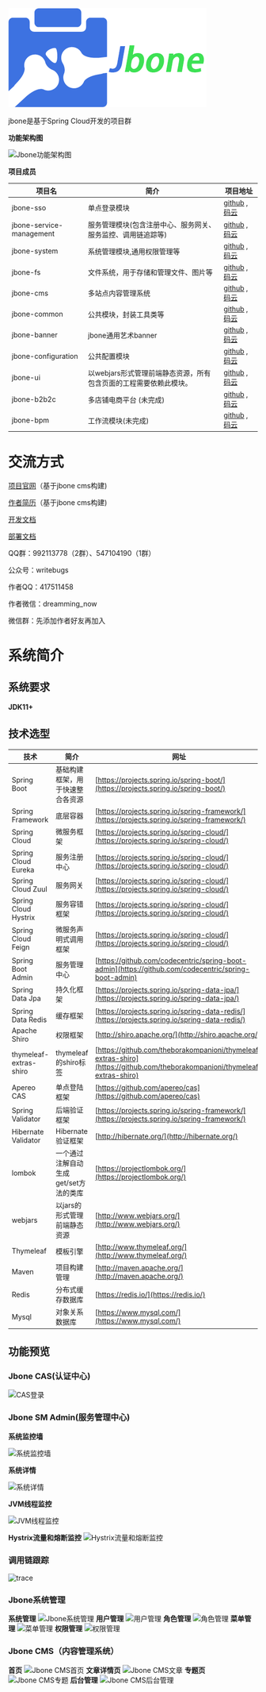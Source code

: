 


![Jbone logo](doc/images/logo-text.png)

jbone是基于Spring Cloud开发的项目群

**功能架构图**

![Jbone功能架构图](doc/images/features.png)

**项目成员**

项目名 | 简介 | 项目地址
---- | ------ | ----
jbone-sso | 单点登录模块 | [github](https://github.com/417511458/jbone-sso) , [码云](https://gitee.com/majunwei2017/jbone-sso)
jbone-service-management | 服务管理模块(包含注册中心、服务网关、服务监控、调用链追踪等)  |  [github](https://github.com/417511458/jbone-service-management) , [码云](https://gitee.com/majunwei2017/jbone-service-management)
jbone-system | 系统管理模块,通用权限管理等 | [github](https://github.com/417511458/jbone-system) , [码云](https://gitee.com/majunwei2017/jbone-system)
jbone-fs | 文件系统，用于存储和管理文件、图片等 | [github](https://github.com/417511458/jbone-fs) , [码云](https://gitee.com/majunwei2017/jbone-fs)
jbone-cms | 多站点内容管理系统 | [github](https://github.com/417511458/jbone-cms) , [码云](https://gitee.com/majunwei2017/jbone-cms)
jbone-common | 公共模块，封装工具类等 | [github](https://github.com/417511458/jbone) , [码云](https://gitee.com/majunwei2017/jbone)
jbone-banner | jbone通用艺术banner | [github](https://github.com/417511458/jbone) , [码云](https://gitee.com/majunwei2017/jbone)
jbone-configuration | 公共配置模块 | [github](https://github.com/417511458/jbone) , [码云](https://gitee.com/majunwei2017/jbone)
jbone-ui | 以webjars形式管理前端静态资源，所有包含页面的工程需要依赖此模块。 | [github](https://github.com/417511458/jbone) , [码云](https://gitee.com/majunwei2017/jbone)
jbone-b2b2c | 多店铺电商平台 (未完成) | [github](https://github.com/417511458/jbone-b2b2c) , [码云](https://gitee.com/majunwei2017/jbone-b2b2c)
jbone-bpm | 工作流模块(未完成) | [github](https://github.com/417511458/jbone-bpm) , [码云](https://gitee.com/majunwei2017/jbone-bpm)

# 交流方式

[项目官网](http://jbone.cn)（基于jbone cms构建)

[作者简历](http://majunwei.jbone.cn)（基于jbone cms构建)

[开发文档](http://jbone.cn/category/development_document)

[部署文档](http://jbone.cn/category/deployment_document)

QQ群：992113778（2群）、547104190（1群）

公众号：writebugs

作者QQ：417511458

作者微信：dreamming_now

微信群：先添加作者好友再加入

# 系统简介

## 系统要求

**JDK11+**


## 技术选型
技术 | 简介 | 网址
---- | ------ | ----
Spring Boot | 基础构建框架，用于快速整合各资源 | [https://projects.spring.io/spring-boot/](https://projects.spring.io/spring-boot/)
Spring Framework | 底层容器 |  [https://projects.spring.io/spring-framework/](https://projects.spring.io/spring-framework/)
Spring Cloud | 微服务框架 | [https://projects.spring.io/spring-cloud/](https://projects.spring.io/spring-cloud/)
Spring Cloud Eureka | 服务注册中心 | [https://projects.spring.io/spring-cloud/](https://projects.spring.io/spring-cloud/)
Spring Cloud Zuul | 服务网关 | [https://projects.spring.io/spring-cloud/](https://projects.spring.io/spring-cloud/)
Spring Cloud Hystrix | 服务容错框架 | [https://projects.spring.io/spring-cloud/](https://projects.spring.io/spring-cloud/)
Spring Cloud Feign | 微服务声明式调用框架 | [https://projects.spring.io/spring-cloud/](https://projects.spring.io/spring-cloud/)
Spring Boot Admin | 服务管理中心 | [https://github.com/codecentric/spring-boot-admin](https://github.com/codecentric/spring-boot-admin)
Spring Data Jpa | 持久化框架 | [https://projects.spring.io/spring-data-jpa/](https://projects.spring.io/spring-data-jpa/)
Spring Data Redis | 缓存框架 | [https://projects.spring.io/spring-data-redis/](https://projects.spring.io/spring-data-redis/)
Apache Shiro | 权限框架 | [http://shiro.apache.org/](http://shiro.apache.org/)
thymeleaf-extras-shiro | thymeleaf的shiro标签 | [https://github.com/theborakompanioni/thymeleaf-extras-shiro](https://github.com/theborakompanioni/thymeleaf-extras-shiro)
Apereo CAS | 单点登陆框架 | [https://github.com/apereo/cas](https://github.com/apereo/cas)
Spring Validator | 后端验证框架 | [https://projects.spring.io/spring-framework/](https://projects.spring.io/spring-framework/)
Hibernate Validator | Hibernate验证框架 | [http://hibernate.org/](http://hibernate.org/)
lombok | 一个通过注解自动生成get/set方法的类库 | [https://projectlombok.org/](https://projectlombok.org/)
webjars | 以jars的形式管理前端静态资源 | [http://www.webjars.org/](http://www.webjars.org/)
Thymeleaf | 模板引擎  | [http://www.thymeleaf.org/](http://www.thymeleaf.org/)
Maven | 项目构建管理  | [http://maven.apache.org/](http://maven.apache.org/)
Redis | 分布式缓存数据库 | [https://redis.io/](https://redis.io/)
Mysql | 对象关系数据库 | [https://www.mysql.com/](https://www.mysql.com/)

## 功能预览
### Jbone CAS(认证中心)
![CAS登录](doc/images/loginview.png)
### Jbone SM Admin(服务管理中心)
**系统监控墙**

![系统监控墙](doc/images/bootadmin-wallboard.png)

**系统详情**

![系统详情](doc/images/bootadmin-instancedetails.png)

**JVM线程监控**

![JVM线程监控](doc/images/bootadmin-instancethread.png)

**Hystrix流量和熔断监控**
![Hystrix流量和熔断监控](doc/images/hystrix监控.png)

### 调用链跟踪
![trace](doc/images/zipkin_01.png)

### Jbone系统管理
**系统管理**
![Jbone系统管理](doc/images/systemManager.png)
**用户管理**
![用户管理](doc/images/userManager.png)
**角色管理**
![角色管理](doc/images/roleManager.png)
**菜单管理**
![菜单管理](doc/images/menuManager.png)
**权限管理**
![权限管理](doc/images/permissionManager.png)

### Jbone CMS（内容管理系统）
**首页**
![Jbone CMS首页](doc/images/cms_index.png)
**文章详情页**
![Jbone CMS文章](doc/images/cms_article.png)
**专题页**
![Jbone CMS专题](doc/images/cms_special.png)
**后台管理**
![Jbone CMS后台管理](doc/images/cms_admin.png)
